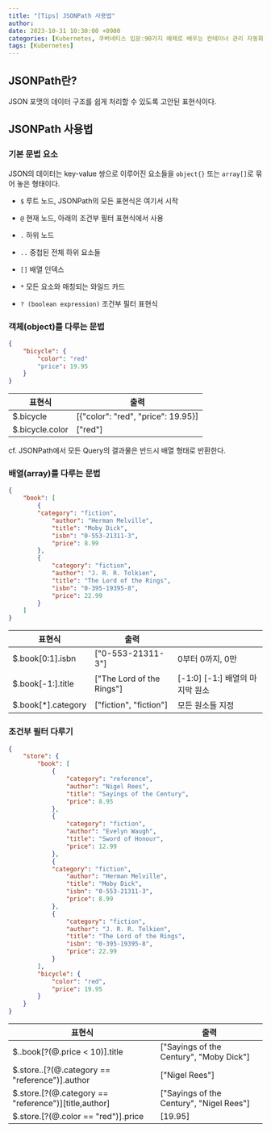 ```yaml
---
title: "[Tips] JSONPath 사용법"
author: 
date: 2023-10-31 10:30:00 +0900
categories: [Kubernetes, 쿠버네티스 입문:90가지 예제로 배우는 컨테이너 관리 자동화 표준]
tags: [Kubernetes]
---
```

## **JSONPath란?**

JSON 포맷의 데이터 구조를 쉽게 처리할 수 있도록 고안된 표현식이다.

## **JSONPath 사용법**

### **기본 문법 요소**

JSON의 데이터는 key-value 쌍으로 이루어진 요소들을 `object{}` 또는 `array[]`로 묶어 놓은 형태이다.

- `$` 루트 노드, JSONPath의 모든 표현식은 여기서 시작

- `@` 현재 노드, 아래의 조건부 필터 표현식에서 사용

- `.` 하위 노드

- `..` 중첩된 전체 하위 요소들

- `[]` 배열 인덱스

- `*` 모든 요소와 매칭되는 와일드 카드

- `? (boolean expression)` 조건부 필터 표현식

### **객체(object)를 다루는 문법**

```json
{
	"bicycle": {
		"color": "red"
		"price": 19.95
	}
}
```

| 표현식 | 출력 |
| --- | --- |
| $.bicycle | [{"color": "red", "price": 19.95}] |
| $.bicycle.color | ["red"] |

cf. JSONPath에서 모든 Query의 결과물은 반드시 배열 형태로 반환한다.

### **배열(array)를 다루는 문법**

```json
{
	"book": [
		{ 
		"category": "fiction",
			"author": "Herman Melville",
			"title": "Moby Dick",
			"isbn": "0-553-21311-3",
			"price": 8.99
		},
		{ 
			"category": "fiction",
			"author": "J. R. R. Tolkien",
			"title": "The Lord of the Rings",
			"isbn": "0-395-19395-8",
			"price": 22.99
		}
	]
}
```

| 표현식 | 출력 |  |
| --- | --- | --- |
| $.book[0:1].isbn | ["0-553-21311-3"] | 0부터 0까지, 0만 |
| $.book[-1:].title | ["The Lord of the Rings"] | [-1:0] [-1:] 배열의 마지막 원소 |
| $.book[*].category | ["fiction", "fiction"] | 모든 원소들 지정 |


### **조건부 필터 다루기**

```json
{
	"store": {
		"book": [
			{
				"category": "reference",
				"author": "Nigel Rees",
				"title": "Sayings of the Century",
				"price": 8.95
			},
			{
				"category": "fiction",
				"author": "Evelyn Waugh",
				"title": "Sword of Honour",
				"price": 12.99
			},
			{ 
			"category": "fiction",
				"author": "Herman Melville",
				"title": "Moby Dick",
				"isbn": "0-553-21311-3",
				"price": 8.99
			},
			{ 
				"category": "fiction",
				"author": "J. R. R. Tolkien",
				"title": "The Lord of the Rings",
				"isbn": "0-395-19395-8",
				"price": 22.99
			}
		],
		"bicycle": {
			"color": "red",
			"price": 19.95
		}
	}
}
```

| 표현식 | 출력 |
| --- | --- |
| $..book[?(@.price < 10)].title | ["Sayings of the Century", "Moby Dick"] |
| $.store..[?(@.category == "reference")].author | ["Nigel Rees"] |
| $.store.[?(@.category == "reference")][title,author] | ["Sayings of the Century", "Nigel Rees"] |
| $.store.[?(@.color == "red")].price | [19.95] |

<script src="https://utteranc.es/client.js"
        repo="RumosZin/rumoszin.github.io"
        issue-term="pathname"
        theme="github-light"
        crossorigin="anonymous"
        async>
</script>